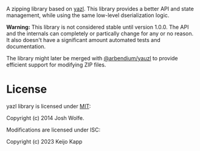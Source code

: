 A zipping library based on [yazl](https://github.com/thejoshwolfe/yazl). This library provides a better API and state management, while using the same low-level dserialization logic.

**Warning:** This library is not considered stable until version 1.0.0. The API and the internals can completely or partically change for any or no reason. It also doesn't have a significant amount automated tests and documentation.

The library might later be merged with [@arbendium/yauzl](https://github.com/arbendium/yauzl) to provide efficient support for modifying ZIP files.

# License

yazl library is licensed under [MIT](LICENSE.yazl):

Copyright (c) 2014 Josh Wolfe.

Modifications are licensed under ISC:

Copyright (c) 2023 Keijo Kapp
